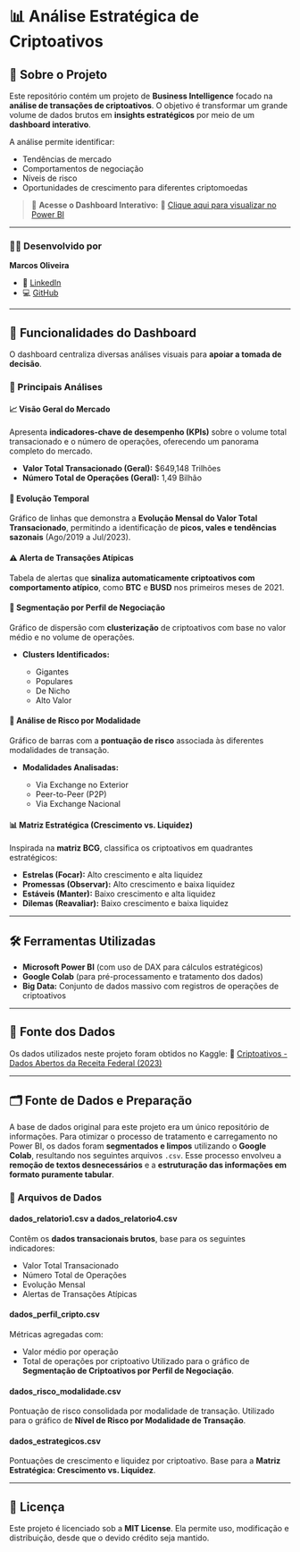 # 📊 Análise Estratégica de Criptoativos

## 📖 Sobre o Projeto

Este repositório contém um projeto de **Business Intelligence** focado na **análise de transações de criptoativos**.
O objetivo é transformar um grande volume de dados brutos em **insights estratégicos** por meio de um **dashboard interativo**.

A análise permite identificar:

* Tendências de mercado
* Comportamentos de negociação
* Níveis de risco
* Oportunidades de crescimento para diferentes criptomoedas

> 🎯 **Acesse o Dashboard Interativo:**
> 🔗 [Clique aqui para visualizar no Power BI](https://app.powerbi.com/view?r=eyJrIjoiY2FmNjJiNzYtOTMzNS00OTM0LWI3ODUtYmQ5OGRkMjFmN2U0IiwidCI6IjVlMGYyMmRkLWEyNmYtNDVhZi04NTBiLTZhNTRkMzE2NmUxMCJ9)

---

### 👨‍💻 Desenvolvido por

**Marcos Oliveira**

* 🔗 [LinkedIn](https://www.linkedin.com/in/marcos-oliveira-77410424a/)
* 💻 [GitHub](https://github.com/MarcosOliveira16)

---

## 🚀 Funcionalidades do Dashboard

O dashboard centraliza diversas análises visuais para **apoiar a tomada de decisão**.

### 📌 Principais Análises

#### 📈 Visão Geral do Mercado

Apresenta **indicadores-chave de desempenho (KPIs)** sobre o volume total transacionado e o número de operações, oferecendo um panorama completo do mercado.

* **Valor Total Transacionado (Geral):** \$649,148 Trilhões
* **Número Total de Operações (Geral):** 1,49 Bilhão

#### 📆 Evolução Temporal

Gráfico de linhas que demonstra a **Evolução Mensal do Valor Total Transacionado**, permitindo a identificação de **picos, vales e tendências sazonais** (Ago/2019 a Jul/2023).

#### ⚠️ Alerta de Transações Atípicas

Tabela de alertas que **sinaliza automaticamente criptoativos com comportamento atípico**, como **BTC** e **BUSD** nos primeiros meses de 2021.

#### 🧩 Segmentação por Perfil de Negociação

Gráfico de dispersão com **clusterização** de criptoativos com base no valor médio e no volume de operações.

* **Clusters Identificados:**

  * Gigantes
  * Populares
  * De Nicho
  * Alto Valor

#### 🔐 Análise de Risco por Modalidade

Gráfico de barras com a **pontuação de risco** associada às diferentes modalidades de transação.

* **Modalidades Analisadas:**

  * Via Exchange no Exterior
  * Peer-to-Peer (P2P)
  * Via Exchange Nacional

#### 📊 Matriz Estratégica (Crescimento vs. Liquidez)

Inspirada na **matriz BCG**, classifica os criptoativos em quadrantes estratégicos:

* **Estrelas (Focar):** Alto crescimento e alta liquidez
* **Promessas (Observar):** Alto crescimento e baixa liquidez
* **Estáveis (Manter):** Baixo crescimento e alta liquidez
* **Dilemas (Reavaliar):** Baixo crescimento e baixa liquidez

---

## 🛠️ Ferramentas Utilizadas

* **Microsoft Power BI** (com uso de DAX para cálculos estratégicos)
* **Google Colab** (para pré-processamento e tratamento dos dados)
* **Big Data:** Conjunto de dados massivo com registros de operações de criptoativos

---

## 📂 Fonte dos Dados

Os dados utilizados neste projeto foram obtidos no Kaggle:
🔗 [Criptoativos - Dados Abertos da Receita Federal (2023)](https://www.kaggle.com/datasets/thamiresfalbo/criptoativos-dados-abertos-receita-federal-2023)

---

## 🗂️ Fonte de Dados e Preparação

A base de dados original para este projeto era um único repositório de informações.
Para otimizar o processo de tratamento e carregamento no Power BI, os dados foram **segmentados e limpos** utilizando o **Google Colab**, resultando nos seguintes arquivos `.csv`.
Esse processo envolveu a **remoção de textos desnecessários** e a **estruturação das informações em formato puramente tabular**.

### 📁 Arquivos de Dados

#### **dados\_relatorio1.csv a dados\_relatorio4.csv**

Contêm os **dados transacionais brutos**, base para os seguintes indicadores:

* Valor Total Transacionado
* Número Total de Operações
* Evolução Mensal
* Alertas de Transações Atípicas

#### **dados\_perfil\_cripto.csv**

Métricas agregadas com:

* Valor médio por operação
* Total de operações por criptoativo
  Utilizado para o gráfico de **Segmentação de Criptoativos por Perfil de Negociação**.

#### **dados\_risco\_modalidade.csv**

Pontuação de risco consolidada por modalidade de transação.
Utilizado para o gráfico de **Nível de Risco por Modalidade de Transação**.

#### **dados\_estrategicos.csv**

Pontuações de crescimento e liquidez por criptoativo.
Base para a **Matriz Estratégica: Crescimento vs. Liquidez**.

---

## 📄 Licença

Este projeto é licenciado sob a **MIT License**.
Ela permite uso, modificação e distribuição, desde que o devido crédito seja mantido.
